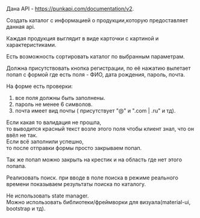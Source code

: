 Дана API - https://punkapi.com/documentation/v2. 
  
Создать каталог с информацией о продукции,которую предоставляет данная api.  
  
Каждая продукция выглядит в виде карточки с картиной и характеристиками.  
  
Есть возможность сортировать каталог по выбранным параметрам.  
  
Должна присутствовать кнопка регистрации, по её нажатию вылетает попап с
формой где есть поля - ФИО, дата рождения, пароль, почта.  
  
На форме есть проверки:  
1) все поля должны быть заполнены.  
2) пароль не менее 6 символов.  
3) почта имеет вид почты ( присутствует "@" и ".com | .ru" и тд). 

Если какая то валидация не прошла,  
    то выводится красный текст возле этого поля чтобы клиент знал, что он ввёл не так.  
Если всё заполнили успешно,  
    то после отправки формы просто закрываем попап.  
  
Так же попап можно закрыть на крестик и на область где нет этого попапа.  
  
Реализовать поиск. при вводе в поле поиска в режиме реального времени показываем результаты поиска по каталогу.  
  
Не использовать state manager.  
Можно использовать библиотеки/фреймворки для визуала(material-ui, bootstrap и тд).
